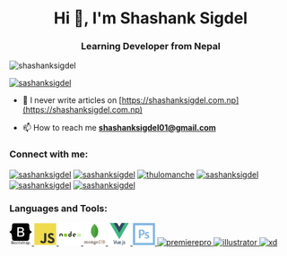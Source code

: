 <h1 align="center">Hi 👋, I'm Shashank Sigdel</h1>
<h3 align="center">Learning Developer from Nepal</h3>

<p align="left"> <img src="https://komarev.com/ghpvc/?username=shashanksigdel&label=Profile%20views&color=0e75b6&style=flat" alt="shashanksigdel" /> </p>

<p align="left"> <a href="https://twitter.com/sashanksigdel" target="blank"><img src="https://img.shields.io/twitter/follow/sashanksigdel?logo=twitter&style=for-the-badge" alt="sashanksigdel" /></a> </p>

- 📝 I never write articles on [https://shashanksigdel.com.np](https://shashanksigdel.com.np)

- 📫 How to reach me **shashanksigdel01@gmail.com**

<h3 align="left">Connect with me:</h3>
<p align="left">

<a href="https://twitter.com/sashanksigdel" target="blank"><img align="center" src="https://raw.githubusercontent.com/rahuldkjain/github-profile-readme-generator/master/src/images/icons/Social/twitter.svg" alt="sashanksigdel" height="30" width="40" /></a>
<a href="https://linkedin.com/in/sashanksigdel" target="blank"><img align="center" src="https://raw.githubusercontent.com/rahuldkjain/github-profile-readme-generator/master/src/images/icons/Social/linked-in-alt.svg" alt="sashanksigdel" height="30" width="40" /></a>
  <a href="https://instagram.com/thulomanche" target="blank"><img align="center" src="https://raw.githubusercontent.com/rahuldkjain/github-profile-readme-generator/master/src/images/icons/Social/instagram.svg" alt="thulomanche" height="30" width="40" /></a>
<a href="https://fb.com/sashanksigdel" target="blank"><img align="center" src="https://raw.githubusercontent.com/rahuldkjain/github-profile-readme-generator/master/src/images/icons/Social/facebook.svg" alt="sashanksigdel" height="30" width="40" /></a>
<a href="https://www.behance.net/sashanksigdel" target="blank"><img align="center" src="https://raw.githubusercontent.com/rahuldkjain/github-profile-readme-generator/master/src/images/icons/Social/behance.svg" alt="sashanksigdel" height="30" width="40" /></a>
  <a href="https://codepen.io/sashanksigdel" target="blank"><img align="center" src="https://raw.githubusercontent.com/rahuldkjain/github-profile-readme-generator/master/src/images/icons/Social/codepen.svg" alt="sashanksigdel" height="30" width="40" /></a>
</p>


<h3 align="left">Languages and Tools:</h3>
<a href="https://getbootstrap.com" target="_blank"> <img src="https://raw.githubusercontent.com/devicons/devicon/master/icons/bootstrap/bootstrap-plain-wordmark.svg" alt="bootstrap" width="40" height="40"/> </a>  <a href="https://developer.mozilla.org/en-US/docs/Web/JavaScript" target="_blank"> <img src="https://raw.githubusercontent.com/devicons/devicon/master/icons/javascript/javascript-original.svg" alt="javascript" width="40" height="40"/> </a>  <a href="https://nodejs.org" target="_blank"> <img src="https://raw.githubusercontent.com/devicons/devicon/master/icons/nodejs/nodejs-original-wordmark.svg" alt="nodejs" width="40" height="40"/> </a>  <a href="https://www.mongodb.com/" target="_blank"> <img src="https://raw.githubusercontent.com/devicons/devicon/master/icons/mongodb/mongodb-original-wordmark.svg" alt="mongodb" width="40" height="40"/> </a>  <a href="https://vuejs.org/" target="_blank"> <img src="https://raw.githubusercontent.com/devicons/devicon/master/icons/vuejs/vuejs-original-wordmark.svg" alt="vuejs" width="40" height="40"/> </a>  <a href="https://www.photoshop.com/en" target="_blank"> <img src="https://raw.githubusercontent.com/devicons/devicon/master/icons/photoshop/photoshop-line.svg" alt="photoshop" width="40" height="40"/> </a>  <a href="https://www.adobe.com/products/premiere.html" target="_blank"> <img src="https://seeklogo.com/images/A/adobe-premiere-cc-logo-2B72AFF7E6-seeklogo.com.png" alt="premierepro" width="40" height="40"/> </a>  <a href="https://www.adobe.com/in/products/illustrator.html" target="_blank"> <img src="https://www.vectorlogo.zone/logos/adobe_illustrator/adobe_illustrator-icon.svg" alt="illustrator" width="40" height="40"/> </a>  <a href="https://www.adobe.com/products/xd.html" target="_blank"> <img src="https://cdn.worldvectorlogo.com/logos/adobe-xd.svg" alt="xd" width="40" height="40"/> </a> </p>

